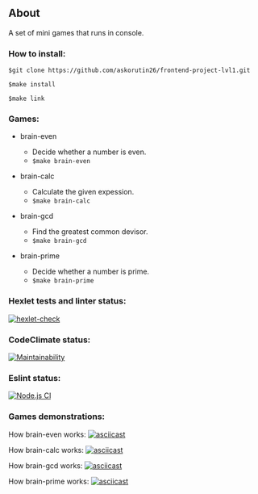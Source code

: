 
## About 
A set of mini games that runs in console.

### How to install:

`$git clone https://github.com/askorutin26/frontend-project-lvl1.git`

`$make install`

`$make link`

### Games:
* brain-even 
  + Decide whether a number is even.
  + `$make brain-even`

* brain-calc 
  + Calculate the given expession.
  + `$make brain-calc`

* brain-gcd 
  + Find the greatest common devisor.
  + `$make brain-gcd`

* brain-prime 
  + Decide whether a number is prime.
  + `$make brain-prime`


### Hexlet tests and linter status:
[![hexlet-check](https://github.com/askorutin26/frontend-project-lvl1/actions/workflows/hexlet-check.yml/badge.svg)](https://github.com/askorutin26/frontend-project-lvl1/actions/workflows/hexlet-check.yml)
### CodeClimate status:
[![Maintainability](https://api.codeclimate.com/v1/badges/341dd28fb6f5ec5ad776/maintainability)](https://codeclimate.com/github/askorutin26/frontend-project-lvl1/maintainability)
### Eslint status:
[![Node.js CI](https://github.com/askorutin26/frontend-project-lvl1/actions/workflows/node.js.yml/badge.svg?branch=main)](https://github.com/askorutin26/frontend-project-lvl1/actions/workflows/node.js.yml)


### Games demonstrations:

How brain-even works:
[![asciicast](https://asciinema.org/a/412987.svg)](https://asciinema.org/a/412987)

How brain-calc works:
[![asciicast](https://asciinema.org/a/414233.svg)](https://asciinema.org/a/414233)

How brain-gcd works:
[![asciicast](https://asciinema.org/a/414543.svg)](https://asciinema.org/a/414543)

How brain-prime works:
[![asciicast](https://asciinema.org/a/415006.svg)](https://asciinema.org/a/415006)
